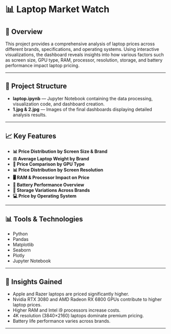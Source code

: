 # 📊 Laptop Market Watch

## 📌 Overview

This project provides a comprehensive analysis of laptop prices across different brands, specifications, and operating systems. Using interactive visualizations, the dashboard reveals insights into how various factors such as screen size, GPU type, RAM, processor, resolution, storage, and battery performance impact laptop pricing.

---

## 📂 Project Structure

- **laptop.ipynb** — Jupyter Notebook containing the data processing, visualization code, and dashboard creation.
- **1.jpg & 2.jpg** — Images of the final dashboards displaying detailed analysis results.

---

## 📈 Key Features

- **📊 Price Distribution by Screen Size & Brand**
- **⚖️ Average Laptop Weight by Brand**
- **🎨 Price Comparison by GPU Type**
- **📊 Price Distribution by Screen Resolution**
- **🖥️ RAM & Processor Impact on Price**
- **🔋 Battery Performance Overview**
- **💾 Storage Variations Across Brands**
- **💻 Price by Operating System**

---

## 📊 Tools & Technologies

- Python  
- Pandas  
- Matplotlib  
- Seaborn  
- Plotly  
- Jupyter Notebook  

---
## 🎯 Insights Gained

- Apple and Razer laptops are priced significantly higher.
- Nvidia RTX 3080 and AMD Radeon RX 6800 GPUs contribute to higher laptop prices.
- Higher RAM and Intel i9 processors increase costs.
- 4K resolution (3840×2160) laptops dominate premium pricing.
- Battery life performance varies across brands.

---
